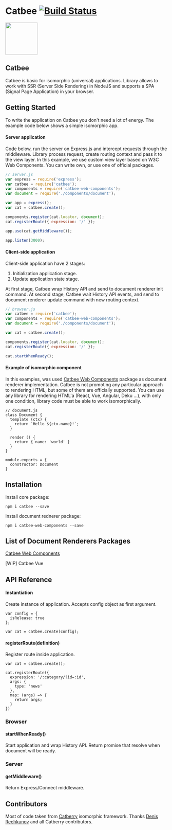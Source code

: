 Catbee [![Build Status](https://travis-ci.org/catbee/catbee.svg?branch=master)](https://travis-ci.org/markuplab/catbee)
======

<img src="https://raw.githubusercontent.com/markuplab/catbee-todomvc/master/logo.png" width="100" height="100" />

## Catbee

Catbee is basic for isomorphic (universal) applications. Library allows to work with SSR (Server Side Rendering) in NodeJS and supports a SPA (Signal Page Application) in your browser.

## Getting Started

To write the application on Catbee you don't need a lot of energy.
The example code below shows a simple isomorphic app.

#### Server application
Code below, run the server on Express.js and intercept requests through the middleware.
Library process request, create routing context and pass it to the view layer. 
In this example, we use custom view layer based on W3C Web Components. 
You can write own, or use one of official packages.

``` javascript
// server.js
var express = require('express');
var catbee = require('catbee');
var components = require('catbee-web-components');
var document = require('./components/document');

var app = express();
var cat = catbee.create();

components.register(cat.locator, document);
cat.registerRoute({ expression: '/' });

app.use(cat.getMiddleware());

app.listen(3000);
```

#### Client-side application
Client-side application have 2 stages:

1. Initialization application stage.
2. Update application state stage.

At first stage, Catbee wrap History API and send to document renderer init command. 
At second stage, Catbee wait History API events, and send to document renderer update command with new routing context.

``` javascript
// browser.js
var catbee = require('catbee');
var components = require('catbee-web-components');
var document = require('./components/document');

var cat = catbee.create();

components.register(cat.locator, document);
cat.registerRoute({ expression: '/' });

cat.startWhenReady();
```

#### Example of isomorphic component
In this examples, was used [Catbee Web Components](https://github.com/catbee/catbee-web-components) package as document renderer implementation. Catbee is not promoting any particular approach to rendering HTML, but some of them are officially supported. You can use any library for rendering HTML'a (React, Vue, Angular, Deku ...), with only one condition, library code must be able to work isomorphically.

```
// document.js
class Document {
  template (ctx) {
    return `Hello ${ctx.name}!`;
  }
  
  render () {
    return { name: 'world' }
  }
}

module.exports = {
  constructor: Document
}
```

## Installation

Install core package:

```
npm i catbee --save
```

Install document rednerer package:

```
npm i catbee-web-components --save
```

## List of Document Renderers Packages

[Catbee Web Components](https://github.com/catbee/catbee-web-components)

[WIP] Catbee Vue 

## API Reference

#### Instantiation

Create instance of application. Accepts config object as first argument.

```
var config = {
  isRelease: true
};

var cat = catbee.create(config);
```

#### registerRoute(definition)

Register route inside application. 

```
var cat = catbee.create();

cat.registerRoute({
  expression: '/:category/?id=:id',
  args: {
    type: 'news'  
  },
  map: (args) => {
    return args;
  }
})
```
### Browser
#### startWhenReady() 

Start application and wrap History API. 
Return promise that resolve when document will be ready.

### Server
#### getMiddleware()

Return Express/Connect middleware.

## Contributors
Most of code taken from [Catberry](https://github.com/catberry/catberry) isomorphic framework. Thanks [Denis Rechkunov](https://github.com/pragmadash) and all Catberry contributors.
